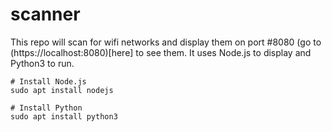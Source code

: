 # scanner
This repo will scan for wifi networks and display them on port #8080 (go to (https://localhost:8080)[here] to see them. It uses Node.js to display and Python3 to run.

```
# Install Node.js
sudo apt install nodejs

# Install Python
sudo apt install python3
```

